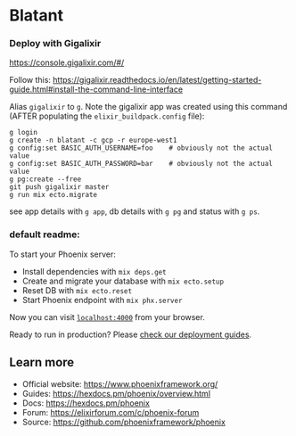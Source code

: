 # Blatant

### Deploy with Gigalixir

https://console.gigalixir.com/#/

Follow this:
https://gigalixir.readthedocs.io/en/latest/getting-started-guide.html#install-the-command-line-interface

Alias `gigalixir` to `g`.
Note the gigalixir app was created using this command (AFTER populating the `elixir_buildpack.config` file):
```
g login
g create -n blatant -c gcp -r europe-west1 
g config:set BASIC_AUTH_USERNAME=foo    # obviously not the actual value
g config:set BASIC_AUTH_PASSWORD=bar    # obviously not the actual value
g pg:create --free
git push gigalixir master
g run mix ecto.migrate
```
see app details with `g app`, db details with `g pg` and status with `g ps`.

### default readme:

To start your Phoenix server:

  * Install dependencies with `mix deps.get`
  * Create and migrate your database with `mix ecto.setup`
  * Reset DB with `mix ecto.reset`
  * Start Phoenix endpoint with `mix phx.server`

Now you can visit [`localhost:4000`](http://localhost:4000) from your browser.

Ready to run in production? Please [check our deployment guides](https://hexdocs.pm/phoenix/deployment.html).

## Learn more

  * Official website: https://www.phoenixframework.org/
  * Guides: https://hexdocs.pm/phoenix/overview.html
  * Docs: https://hexdocs.pm/phoenix
  * Forum: https://elixirforum.com/c/phoenix-forum
  * Source: https://github.com/phoenixframework/phoenix

